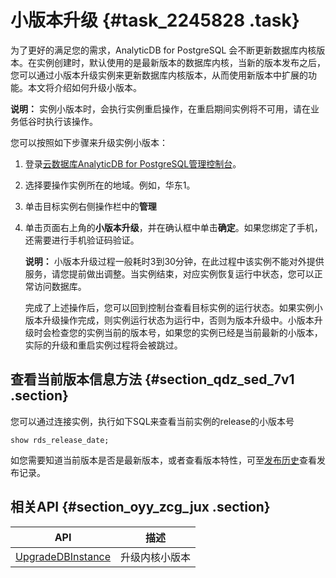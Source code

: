 # 小版本升级 {#task_2245828 .task}

为了更好的满足您的需求，AnalyticDB for PostgreSQL 会不断更新数据库内核版本。在实例创建时，默认使用的是最新版本的数据库内核，当新的版本发布之后，您可以通过小版本升级实例来更新数据库内核版本，从而使用新版本中扩展的功能。本文将介绍如何升级小版本。

**说明：** 实例小版本时，会执行实例重启操作，在重启期间实例将不可用，请在业务低谷时执行该操作。

您可以按照如下步骤来升级实例小版本：

1.  登录[云数据库AnalyticDB for PostgreSQL管理控制台](https://gpdb.console.aliyun.com)。
2.  选择要操作实例所在的地域。例如，华东1。
3.  单击目标实例右侧操作栏中的**管理**
4.  单击页面右上角的**小版本升级**，并在确认框中单击**确定**。如果您绑定了手机，还需要进行手机验证码验证。 

    **说明：** 小版本升级过程一般耗时3到30分钟，在此过程中该实例不能对外提供服务，请您提前做出调整。当实例结束，对应实例恢复运行中状态，您可以正常访问数据库。

    完成了上述操作后，您可以回到控制台查看目标实例的运行状态。如果实例小版本升级操作完成，则实例运行状态为运行中，否则为版本升级中。小版本升级时会检查您的实例当前的版本号，如果您的实例已经是当前最新的小版本，实际的升级和重启实例过程将会被跳过。


## 查看当前版本信息方法 {#section_qdz_sed_7v1 .section}

您可以通过连接实例，执行如下SQL来查看当前实例的release的小版本号

``` {#codeblock_ir2_ny1_guu}
show rds_release_date;
```

如您需要知道当前版本是否是最新版本，或者查看版本特性，可至[发布历史](../../../../cn.zh-CN/产品简介/发布历史.md#)查看发布记录。

## 相关API {#section_oyy_zcg_jux .section}

|API|描述|
|---|--|
|[UpgradeDBInstance](../../../../cn.zh-CN/API参考/实例管理/UpgradeDBInstance.md#)|升级内核小版本|

